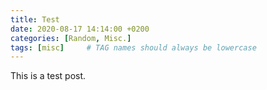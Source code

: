 ```yaml
---
title: Test
date: 2020-08-17 14:14:00 +0200
categories: [Random, Misc.]
tags: [misc]     # TAG names should always be lowercase
---
```


This is a test post.